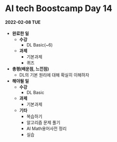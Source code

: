 # AI tech Boostcamp Day 14

#### 2022-02-08 TUE

- **완료한 일**
  - **수강**
    - DL Basic(~6)
  - **과제**
    - 기본과제
    - 퀴즈
- **총평(배운점, 느낀점)**
  - DL의 기본 원리에 대해 확실히 이해하자
- **해야될 일**
  - **수강**
    - DL Basic
  - **과제**
    - 기본과제
  - **기타**
    - 복습하기
    - 알고리즘 문제 풀기
    - AI Math용어사전 정리
    - 실습
